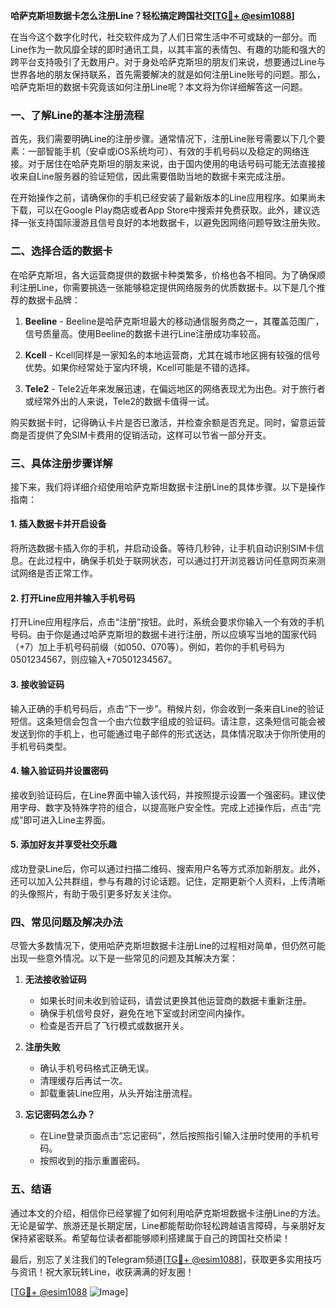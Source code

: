 **哈萨克斯坦数据卡怎么注册Line？轻松搞定跨国社交[[TG💪+ @esim1088](https://t.me/s/esim1088)]**

在当今这个数字化时代，社交软件成为了人们日常生活中不可或缺的一部分。而Line作为一款风靡全球的即时通讯工具，以其丰富的表情包、有趣的功能和强大的跨平台支持吸引了无数用户。对于身处哈萨克斯坦的朋友们来说，想要通过Line与世界各地的朋友保持联系，首先需要解决的就是如何注册Line账号的问题。那么，哈萨克斯坦的数据卡究竟该如何注册Line呢？本文将为你详细解答这一问题。

### 一、了解Line的基本注册流程

首先，我们需要明确Line的注册步骤。通常情况下，注册Line账号需要以下几个要素：一部智能手机（安卓或iOS系统均可）、有效的手机号码以及稳定的网络连接。对于居住在哈萨克斯坦的朋友来说，由于国内使用的电话号码可能无法直接接收来自Line服务器的验证短信，因此需要借助当地的数据卡来完成注册。

在开始操作之前，请确保你的手机已经安装了最新版本的Line应用程序。如果尚未下载，可以在Google Play商店或者App Store中搜索并免费获取。此外，建议选择一张支持国际漫游且信号良好的本地数据卡，以避免因网络问题导致注册失败。

### 二、选择合适的数据卡

在哈萨克斯坦，各大运营商提供的数据卡种类繁多，价格也各不相同。为了确保顺利注册Line，你需要挑选一张能够稳定提供网络服务的优质数据卡。以下是几个推荐的数据卡品牌：

1. **Beeline** - Beeline是哈萨克斯坦最大的移动通信服务商之一，其覆盖范围广，信号质量高。使用Beeline的数据卡进行Line注册成功率较高。
   
2. **Kcell** - Kcell同样是一家知名的本地运营商，尤其在城市地区拥有较强的信号优势。如果你经常处于室内环境，Kcell可能是不错的选择。

3. **Tele2** - Tele2近年来发展迅速，在偏远地区的网络表现尤为出色。对于旅行者或经常外出的人来说，Tele2的数据卡值得一试。

购买数据卡时，记得确认卡片是否已激活，并检查余额是否充足。同时，留意运营商是否提供了免SIM卡费用的促销活动，这样可以节省一部分开支。

### 三、具体注册步骤详解

接下来，我们将详细介绍使用哈萨克斯坦数据卡注册Line的具体步骤。以下是操作指南：

#### 1. 插入数据卡并开启设备

将所选数据卡插入你的手机，并启动设备。等待几秒钟，让手机自动识别SIM卡信息。在此过程中，确保手机处于联网状态，可以通过打开浏览器访问任意网页来测试网络是否正常工作。

#### 2. 打开Line应用并输入手机号码

打开Line应用程序后，点击“注册”按钮。此时，系统会要求你输入一个有效的手机号码。由于你是通过哈萨克斯坦的数据卡进行注册，所以应填写当地的国家代码（+7）加上手机号码前缀（如050、070等）。例如，若你的手机号码为0501234567，则应输入+70501234567。

#### 3. 接收验证码

输入正确的手机号码后，点击“下一步”。稍候片刻，你会收到一条来自Line的验证短信。这条短信会包含一个由六位数字组成的验证码。请注意，这条短信可能会被发送到你的手机上，也可能通过电子邮件的形式送达，具体情况取决于你所使用的手机号码类型。

#### 4. 输入验证码并设置密码

接收到验证码后，在Line界面中输入该代码，并按照提示设置一个强密码。建议使用字母、数字及特殊字符的组合，以提高账户安全性。完成上述操作后，点击“完成”即可进入Line主界面。

#### 5. 添加好友并享受社交乐趣

成功登录Line后，你可以通过扫描二维码、搜索用户名等方式添加新朋友。此外，还可以加入公共群组，参与有趣的讨论话题。记住，定期更新个人资料，上传清晰的头像照片，有助于吸引更多好友关注你。

### 四、常见问题及解决办法

尽管大多数情况下，使用哈萨克斯坦数据卡注册Line的过程相对简单，但仍然可能出现一些意外情况。以下是一些常见的问题及其解决方案：

1. **无法接收验证码**
   - 如果长时间未收到验证码，请尝试更换其他运营商的数据卡重新注册。
   - 确保手机信号良好，避免在地下室或封闭空间内操作。
   - 检查是否开启了飞行模式或数据开关。

2. **注册失败**
   - 确认手机号码格式正确无误。
   - 清理缓存后再试一次。
   - 卸载重装Line应用，从头开始注册流程。

3. **忘记密码怎么办？**
   - 在Line登录页面点击“忘记密码”，然后按照指引输入注册时使用的手机号码。
   - 按照收到的指示重置密码。

### 五、结语

通过本文的介绍，相信你已经掌握了如何利用哈萨克斯坦数据卡注册Line的方法。无论是留学、旅游还是长期定居，Line都能帮助你轻松跨越语言障碍，与亲朋好友保持紧密联系。希望每位读者都能够顺利搭建属于自己的跨国社交桥梁！

最后，别忘了关注我们的Telegram频道[[TG💪+ @esim1088](https://t.me/s/esim1088)]，获取更多实用技巧与资讯！祝大家玩转Line，收获满满的好友圈！

[[TG💪+ @esim1088](https://t.me/s/esim1088) ![Image](https://i.postimg.cc/4NQfJmqS/Snipaste-2025-05-13-00-14-12.png)]